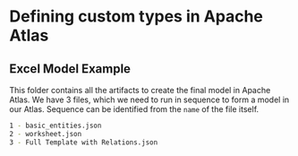 # Defining custom types in Apache Atlas

## Excel Model Example

This folder contains all the artifacts to create the final model in Apache Atlas. We have 3 files, which we need to run in sequence to form a model in our Atlas. Sequence can be identified from the `name` of the file itself.

```bash
1 - basic_entities.json
2 - worksheet.json
3 - Full Template with Relations.json
```